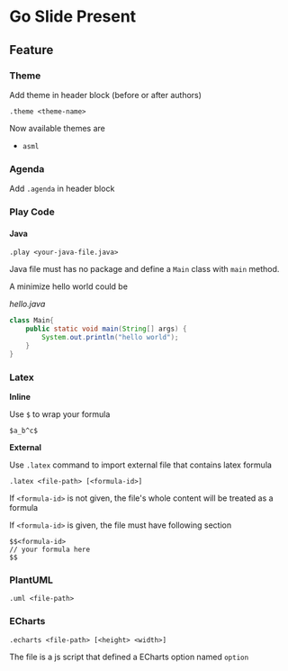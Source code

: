 # Go Slide Present

## Feature

### Theme

Add theme in header block (before or after authors)

```
.theme <theme-name>
```

Now available themes are

- `asml`

### Agenda

Add `.agenda` in header block

### Play Code

#### Java

`.play <your-java-file.java>`

Java file must has no package and define a `Main` class with `main` method.

A minimize hello world could be

_hello.java_

```java
class Main{
    public static void main(String[] args) {
        System.out.println("hello world");
    }
}
```

### Latex

**Inline**

Use `$` to wrap your formula

```
$a_b^c$
```

**External**

Use `.latex` command to import external file that contains latex formula

`.latex <file-path> [<formula-id>]`

If `<formula-id>` is not given, the file's whole content will be treated as a formula

If `<formula-id>` is given, the file must have following section

```
$$<formula-id>
// your formula here
$$
```

### PlantUML

`.uml <file-path>`

### ECharts

`.echarts <file-path> [<height> <width>]`

The file is a js script that defined a ECharts option named `option`